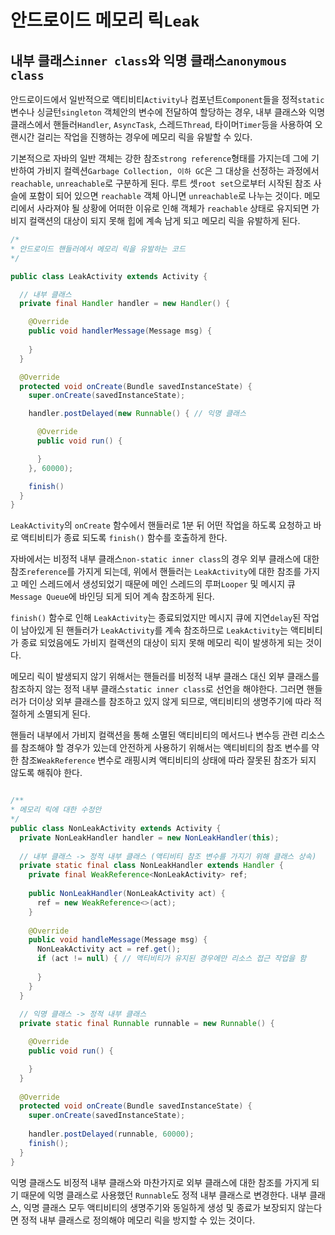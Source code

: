 # 안드로이드 메모리 릭`Leak`

## 내부 클래스`inner class`와 익명 클래스`anonymous class`

안드로이드에서 일반적으로 액티비티`Activity`나 컴포넌트`Component`들을 정적`static` 변수나 싱글턴`singleton` 객체안의 변수에 전달하여 할당하는 경우, 내부 클래스와 익명 클래스에서 핸들러`Handler`, `AsyncTask`, 스레드`Thread`, 타이머`Timer`등을 사용하여 오랜시간 걸리는 작업을 진행하는 경우에 메모리 릭을 유발할 수 있다.

기본적으로 자바의 일반 객체는 강한 참조`strong reference`형태를 가지는데 그에 기반하여 가비지 컬렉션`Garbage Collection, 이하 GC`은 그 대상을 선정하는 과정에서 `reachable`, `unreachable`로 구분하게 된다. 루트 셋`root set`으로부터 시작된 참조 사슬에 포함이 되어 있으면 `reachable` 객체 아니면 `unreachable`로 나누는 것이다. 메모리에서 사라져야 될 상황에 어떠한 이유로 인해 객체가 `reachable` 상태로 유지되면 가비지 컬랙션의 대상이 되지 못해 힙에 계속 남게 되고 메모리 릭을 유발하게 된다.

```java
/*
* 안드로이드 핸들러에서 메모리 릭을 유발하는 코드
*/

public class LeakActivity extends Activity {

  // 내부 클래스
  private final Handler handler = new Handler() {

    @Override
    public void handlerMessage(Message msg) {
      
    }
  }

  @Override
  protected void onCreate(Bundle savedInstanceState) {
    super.onCreate(savedInstanceState);

    handler.postDelayed(new Runnable() { // 익명 클래스

      @Override
      public void run() {

      }
    }, 60000);

    finish()
  }
}
```

`LeakActivity`의 `onCreate` 함수에서 핸들러로 1분 뒤 어떤 작업을 하도록 요청하고 바로 액티비티가 종료 되도록 `finish()` 함수를 호출하게 한다.

자바에서는 비정적 내부 클래스`non-static inner class`의 경우 외부 클래스에 대한 참조`reference`를 가지게 되는데, 위에서 핸들러는 `LeakActivity`에 대한 참조를 가지고 메인 스레드에서 생성되었기 때문에 메인 스레드의 루퍼`Looper` 및 메시지 큐`Message Queue`에 바인딩 되게 되어 계속 참조하게 된다.

`finish()` 함수로 인해 `LeakActivity`는 종료되었지만 메시지 큐에 지연`delay`된 작업이 남아있게 된 핸들러가 `LeakActivity`를 계속 참조하므로 `LeakActivity`는 액티비티가 종료 되었음에도 가비지 컬랙션의 대상이 되지 못해 메모리 릭이 발생하게 되는 것이다.

메모리 릭이 발생되지 않기 위해서는 핸들러를 비정적 내부 클래스 대신 외부 클래스를 참조하지 않는 정적 내부 클래스`static inner class`로 선언을 해야한다. 그러면 핸들러가 더이상 외부 클래스를 참조하고 있지 않게 되므로, 액티비티의 생명주기에 따라 적절하게 소멸되게 된다.

핸들러 내부에서 가비지 컬랙션을 통해 소멸된 액티비티의 메서드나 변수등 관련 리소스를 참조해야 할 경우가 있는데 안전하게 사용하기 위해서는 액티비티의 참조 변수를 약한 참조`WeakReference` 변수로 래핑시켜 액티비티의 상태에 따라 잘못된 참조가 되지 않도록 해줘야 한다.

```java

/**
* 메모리 릭에 대한 수정안
*/
public class NonLeakActivity extends Activity {
  private NonLeakHandler handler = new NonLeakHandler(this);
  
  // 내부 클래스 -> 정적 내부 클래스 (액티비티 참조 변수를 가지기 위해 클래스 상속)
  private static final class NonLeakHandler extends Handler {
    private final WeakReference<NonLeakActivity> ref;
    
    public NonLeakHandler(NonLeakActivity act) {
      ref = new WeakReference<>(act);  
    }
    
    @Override
    public void handleMessage(Message msg) {
      NonLeakActivity act = ref.get();
      if (act != null) { // 액티비티가 유지된 경우에만 리소스 접근 작업을 함
        
      }
    }
  }
  
  // 익명 클래스 -> 정적 내부 클래스
  private static final Runnable runnable = new Runnable() {

    @Override
    public void run() {

    }
  }
  
  @Override
  protected void onCreate(Bundle savedInstanceState) {
    super.onCreate(savedInstanceState);
    
    handler.postDelayed(runnable, 60000);
    finish();
  }
}
```

익명 클래스도 비정적 내부 클래스와 마찬가지로 외부 클래스에 대한 참조를 가지게 되기 때문에 익명 클래스로 사용했던 `Runnable`도 정적 내부 클래스로 변경한다. 내부 클래스, 익명 클래스 모두 액티비티의 생명주기와 동일하게 생성 및 종료가 보장되지 않는다면 정적 내부 클래스로 정의해야 메모리 릭을 방지할 수 있는 것이다.